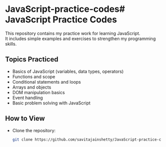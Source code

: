 # JavaScript-practice-codes# JavaScript Practice Codes

This repository contains my practice work for learning JavaScript.  
It includes simple examples and exercises to strengthen my programming skills.

## Topics Practiced

- Basics of JavaScript (variables, data types, operators)
- Functions and scope
- Conditional statements and loops
- Arrays and objects
- DOM manipulation basics
- Event handling
- Basic problem solving with JavaScript

## How to View

- Clone the repository:
  ```bash
  git clone https://github.com/savitajainshetty/JavaScript-practice-codes.git
